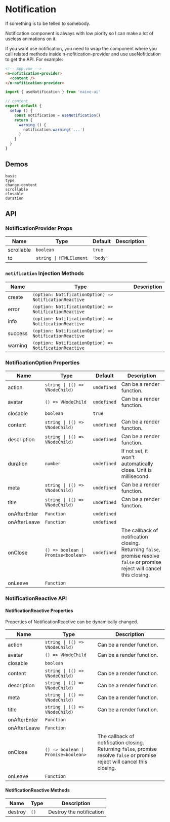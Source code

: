 # Notification

If something is to be telled to somebody.

Notification component is always with low piority so I can make a lot of useless animations on it.

<n-space vertical>
<n-alert title="Prerequisite" type="warning">
  If you want use notification, you need to wrap the component where you call related methods inside <n-text code>n-nofitication-provider</n-text> and use <n-text code>useNofitication</n-text> to get the API.
</n-alert>
For example:

```html
<!-- App.vue -->
<n-nofitication-provider>
  <content />
</n-nofitication-provider>
```

```js
import { useNotification } from 'naive-ui'

// content
export default {
  setup () {
    const notification = useNotification()
    return {
      warning () {
        notification.warning('...')
      }
    }
  }
}
```

</n-space>

## Demos

```demo
basic
type
change-content
scrollable
closable
duration
```

## API

### NotificationProvider Props

| Name       | Type                    | Default  | Description |
| ---------- | ----------------------- | -------- | ----------- |
| scrollable | `boolean`               | `true`   |             |
| to         | `string \| HTMLElement` | `'body'` |             |

### `notification` Injection Methods

| Name | Type | Description |
| --- | --- | --- |
| create | `(option: NotificationOption) => NotificationReactive` |  |
| error | `(option: NotificationOption) => NotificationReactive` |  |
| info | `(option: NotificationOption) => NotificationReactive` |  |
| success | `(option: NotificationOption) => NotificationReactive` |  |
| warning | `(option: NotificationOption) => NotificationReactive` |  |

### NotificationOption Properties

| Name | Type | Default | Description |
| --- | --- | --- | --- |
| action | `string \| (() => VNodeChild)` | `undefined` | Can be a render function. |
| avatar | `() => VNodeChild` | `undefined` | Can be a render function. |
| closable | `boolean` | `true` |  |
| content | `string \| (() => VNodeChild)` | `undefined` | Can be a render function. |
| description | `string \| (() => VNodeChild)` | `undefined` | Can be a render function. |
| duration | `number` | `undefined` | If not set, it won't automatically close. Unit is millisecond. |
| meta | `string \| (() => VNodeChild)` | `undefined` | Can be a render function. |
| title | `string \| (() => VNodeChild)` | `undefined` | Can be a render function. |
| onAfterEnter | `Function` | `undefined` |  |
| onAfterLeave | `Function` | `undefined` |  |
| onClose | `() => boolean \| Promise<boolean>` | `undefined` | The callback of notification closing. Returning `false`, promise resolve `false` or promise reject will cancel this closing. |
| onLeave | `Function` |  |  |

### NotificationReactive API

#### NotificationReactive Properties

Properties of NotificationReactive can be dynamically changed.

| Name | Type | Description |
| --- | --- | --- |
| action | `string \| (() => VNodeChild)` | Can be a render function. |
| avatar | `() => VNodeChild` | Can be a render function. |
| closable | `boolean` |  |
| content | `string \| (() => VNodeChild)` | Can be a render function. |
| description | `string \| (() => VNodeChild)` | Can be a render function. |
| meta | `string \| (() => VNodeChild)` | Can be a render function. |
| title | `string \| (() => VNodeChild)` | Can be a render function. |
| onAfterEnter | `Function` |  |
| onAfterLeave | `Function` |  |
| onClose | `() => boolean \| Promise<boolean>` | The callback of notification closing. Returning `false`, promise resolve `false` or promise reject will cancel this closing. |
| onLeave | `Function` |  |

#### NotificationReactive Methods

| Name    | Type | Description              |
| ------- | ---- | ------------------------ |
| destroy | `()` | Destroy the notification |
